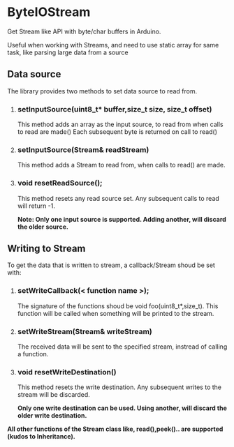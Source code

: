 # ByteIOStream

Get Stream like API with byte/char buffers in Arduino.

Useful when working with Streams, and need to use static array for same task, like parsing large data from a source

## Data source

The library provides two methods to set data source to read from.

1. ### setInputSource(uint8_t* buffer,size_t size, size_t offset)
    This method adds an array as the input source, to read from when calls to read are made()
    Each subsequent byte is returned on call to read()

2. ### setInputSource(Stream& readStream)
    This method adds a Stream to read from, when calls to read() are made.
3. ### void resetReadSource();
	This method resets any read source set. Any subsequent calls to read will return -1.
		
    **Note: Only one input source is supported. Adding another, will discard the older source.**
		
## Writing to Stream
To get the data that is written to stream, a callback/Stream shoud be set with:

1. ### setWriteCallback(< function name >);
	The signature of the functions shoud be void foo(uint8_t*,size_t).
	This function will be called when something will be printed to the stream.
2. ### setWriteStream(Stream& writeStream)
	The received data will be sent to the specified stream, instread of calling a function.
3. ### void resetWriteDestination()
	This method resets the write destination. Any subsequent writes to the stream will be discarded.
	
	**Only one write destination can be used. Using another, will discard the older write destination.**

**All other functions of the Stream class like, read(),peek().. are supported (kudos to Inheritance).**
